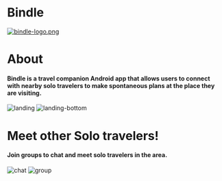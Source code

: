 # Bindle


[![bindle-logo.png](https://i.postimg.cc/MZPtptY7/bindle-logo.png)](https://postimg.cc/Z0N6f82n)


# About
#### Bindle is a travel companion Android app that allows users to connect with nearby solo travelers to make spontaneous plans at the place they are visiting.



![landing](https://i.postimg.cc/76cCpCg2/Screenshot-1562715079.png)
![landing-bottom](https://i.postimg.cc/XX6rYT1N/Screenshot-1562715216.png)

# Meet other Solo travelers!
#### Join groups to chat and meet solo travelers in the area.



![chat](https://i.postimg.cc/wx7GK7KT/Screenshot-1562715178.png)
![group](https://i.postimg.cc/t4HSVksY/Screenshot-1562715094.png)



